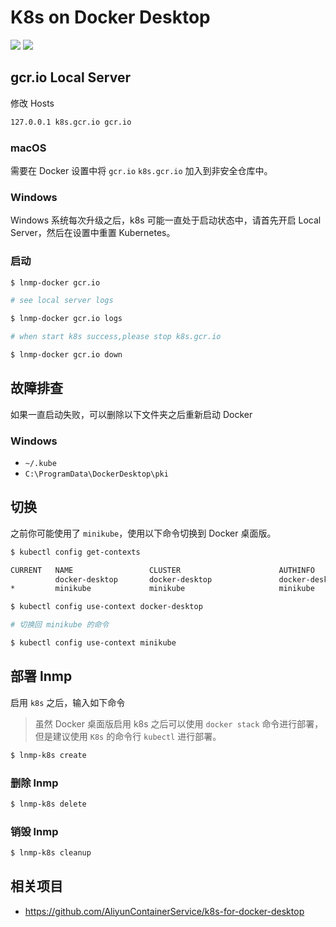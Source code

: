 # K8s on Docker Desktop

[![](https://img.shields.io/badge/AD-%E8%85%BE%E8%AE%AF%E4%BA%91%E5%AE%B9%E5%99%A8%E6%9C%8D%E5%8A%A1-blue.svg)](https://cloud.tencent.com/redirect.php?redirect=10058&cps_key=3a5255852d5db99dcd5da4c72f05df61) [![](https://img.shields.io/badge/Support-%E8%85%BE%E8%AE%AF%E4%BA%91%E8%87%AA%E5%AA%92%E4%BD%93-brightgreen.svg)](https://cloud.tencent.com/developer/support-plan?invite_code=13vokmlse8afh)

## gcr.io Local Server

修改 Hosts

```bash
127.0.0.1 k8s.gcr.io gcr.io
```

### macOS

需要在 Docker 设置中将 `gcr.io` `k8s.gcr.io` 加入到非安全仓库中。

### Windows

Windows 系统每次升级之后，k8s 可能一直处于启动状态中，请首先开启 Local Server，然后在设置中重置 Kubernetes。

### 启动

```bash
$ lnmp-docker gcr.io

# see local server logs

$ lnmp-docker gcr.io logs

# when start k8s success,please stop k8s.gcr.io

$ lnmp-docker gcr.io down
```

## 故障排查

如果一直启动失败，可以删除以下文件夹之后重新启动 Docker

### Windows

* `~/.kube`
* `C:\ProgramData\DockerDesktop\pki`

## 切换

之前你可能使用了 `minikube`，使用以下命令切换到 Docker 桌面版。

```bash
$ kubectl config get-contexts

CURRENT   NAME                 CLUSTER                      AUTHINFO             NAMESPACE
          docker-desktop       docker-desktop               docker-desktop
*         minikube             minikube                     minikube

$ kubectl config use-context docker-desktop

# 切换回 minikube 的命令

$ kubectl config use-context minikube
```

## 部署 lnmp

启用 `k8s` 之后，输入如下命令

> 虽然 Docker 桌面版启用 k8s 之后可以使用 `docker stack` 命令进行部署，但是建议使用 `K8s` 的命令行 `kubectl` 进行部署。

```bash
$ lnmp-k8s create
```

### 删除 lnmp

```bash
$ lnmp-k8s delete
```

### 销毁 lnmp

```bash
$ lnmp-k8s cleanup
```

## 相关项目

* https://github.com/AliyunContainerService/k8s-for-docker-desktop
